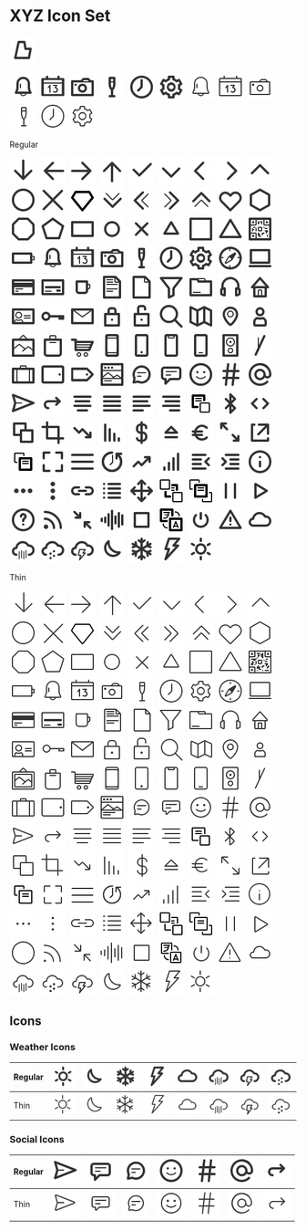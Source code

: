 # XYZ Icon Set

[![](/icons/logo.bartaxyz.svg)](http://ondrejbarta.xyz)

![](/icons/object.regular.bell.svg)
![](/icons/object.regular.calendar.svg)
![](/icons/object.regular.camera.svg)
![](/icons/object.regular.champaigne.svg)
![](/icons/object.regular.clock.svg)
![](/icons/object.regular.cog.svg)
![](/icons/object.thin.bell.svg)
![](/icons/object.thin.calendar.svg)
![](/icons/object.thin.camera.svg)
![](/icons/object.thin.champaigne.svg)
![](/icons/object.thin.clock.svg)
![](/icons/object.thin.cog.svg)

Regular

![](/icons/basic.regular.arrowDown.svg)
![](/icons/basic.regular.arrowLeft.svg)
![](/icons/basic.regular.arrowRight.svg)
![](/icons/basic.regular.arrowUp.svg)
![](/icons/basic.regular.check.svg)
![](/icons/basic.regular.chevronDown.svg)
![](/icons/basic.regular.chevronLeft.svg)
![](/icons/basic.regular.chevronRight.svg)
![](/icons/basic.regular.chevronUp.svg)
![](/icons/basic.regular.circle.svg)
![](/icons/basic.regular.cross.svg)
![](/icons/basic.regular.diamond.svg)
![](/icons/basic.regular.doubleChevronDown.svg)
![](/icons/basic.regular.doubleChevronLeft.svg)
![](/icons/basic.regular.doubleChevronRight.svg)
![](/icons/basic.regular.doubleChevronUp.svg)
![](/icons/basic.regular.heart.svg)
![](/icons/basic.regular.hexagon.svg)
![](/icons/basic.regular.octagon.svg)
![](/icons/basic.regular.pentagon.svg)
![](/icons/basic.regular.rectangle.svg)
![](/icons/basic.regular.smallCircle.svg)
![](/icons/basic.regular.smallCross.svg)
![](/icons/basic.regular.smallTriangle.svg)
![](/icons/basic.regular.square.svg)
![](/icons/basic.regular.triangle.svg)
![](/icons/object.regular.QRCode.svg)
![](/icons/object.regular.battery.svg)
![](/icons/object.regular.bell.svg)
![](/icons/object.regular.calendar.svg)
![](/icons/object.regular.camera.svg)
![](/icons/object.regular.champaigne.svg)
![](/icons/object.regular.clock.svg)
![](/icons/object.regular.cog.svg)
![](/icons/object.regular.compass.svg)
![](/icons/object.regular.computer.svg)
![](/icons/object.regular.creditCardBack.svg)
![](/icons/object.regular.creditCardFront.svg)
![](/icons/object.regular.cup.svg)
![](/icons/object.regular.document.svg)
![](/icons/object.regular.emptyDocument.svg)
![](/icons/object.regular.filter.svg)
![](/icons/object.regular.folder.svg)
![](/icons/object.regular.headphones.svg)
![](/icons/object.regular.home.svg)
![](/icons/object.regular.id.svg)
![](/icons/object.regular.key.svg)
![](/icons/object.regular.letterEnvelope.svg)
![](/icons/object.regular.lock.svg)
![](/icons/object.regular.lockUnlocked.svg)
![](/icons/object.regular.magnifyingGlass.svg)
![](/icons/object.regular.map.svg)
![](/icons/object.regular.mapPin.svg)
![](/icons/object.regular.person.svg)
![](/icons/object.regular.picture.svg)
![](/icons/object.regular.shoppingBag.svg)
![](/icons/object.regular.shoppingCart.svg)
![](/icons/object.regular.smartphone.svg)
![](/icons/object.regular.smartphoneButton.svg)
![](/icons/object.regular.smartphoneNotch.svg)
![](/icons/object.regular.smartphoneWideButton.svg)
![](/icons/object.regular.speaker.svg)
![](/icons/object.regular.stick.svg)
![](/icons/object.regular.suitcase.svg)
![](/icons/object.regular.tablet.svg)
![](/icons/object.regular.tag.svg)
![](/icons/object.regular.window.svg)
![](/icons/social.regular.chatBubbleCircle.svg)
![](/icons/social.regular.chatBubbleSquare.svg)
![](/icons/social.regular.emoji.svg)
![](/icons/social.regular.hashtag.svg)
![](/icons/social.regular.mention.svg)
![](/icons/social.regular.paperPlane.svg)
![](/icons/social.regular.reply.svg)
![](/icons/ui.regular.alignCenter.svg)
![](/icons/ui.regular.alignJustify.svg)
![](/icons/ui.regular.alignLeft.svg)
![](/icons/ui.regular.alignRight.svg)
![](/icons/ui.regular.backOne.svg)
![](/icons/ui.regular.bluetooth.svg)
![](/icons/ui.regular.code.svg)
![](/icons/ui.regular.copy.svg)
![](/icons/ui.regular.crop.svg)
![](/icons/ui.regular.decreasingArrow.svg)
![](/icons/ui.regular.decreasingLines.svg)
![](/icons/ui.regular.dollar.svg)
![](/icons/ui.regular.eject.svg)
![](/icons/ui.regular.euro.svg)
![](/icons/ui.regular.expand.svg)
![](/icons/ui.regular.external.svg)
![](/icons/ui.regular.forwardOne.svg)
![](/icons/ui.regular.fullscreen.svg)
![](/icons/ui.regular.hamburger.svg)
![](/icons/ui.regular.history.svg)
![](/icons/ui.regular.increasingArrow.svg)
![](/icons/ui.regular.increasingLines.svg)
![](/icons/ui.regular.indentLeft.svg)
![](/icons/ui.regular.indentRight.svg)
![](/icons/ui.regular.info.svg)
![](/icons/ui.regular.kebabMenuHorizontal.svg)
![](/icons/ui.regular.kebabMenuVertical.svg)
![](/icons/ui.regular.link.svg)
![](/icons/ui.regular.list.svg)
![](/icons/ui.regular.move.svg)
![](/icons/ui.regular.moveBack.svg)
![](/icons/ui.regular.moveForward.svg)
![](/icons/ui.regular.pause.svg)
![](/icons/ui.regular.play.svg)
![](/icons/ui.regular.questionMark.svg)
![](/icons/ui.regular.rss.svg)
![](/icons/ui.regular.shrink.svg)
![](/icons/ui.regular.soundwave.svg)
![](/icons/ui.regular.stop.svg)
![](/icons/ui.regular.translate.svg)
![](/icons/ui.regular.turnOnOff.svg)
![](/icons/ui.regular.warning.svg)
![](/icons/weather.regular.cloud.svg)
![](/icons/weather.regular.cloudRain.svg)
![](/icons/weather.regular.cloudSnowflake.svg)
![](/icons/weather.regular.cloudStorm.svg)
![](/icons/weather.regular.moon.svg)
![](/icons/weather.regular.snowflake.svg)
![](/icons/weather.regular.storm.svg)
![](/icons/weather.regular.sun.svg)

Thin

![](/icons/basic.thin.arrowDown.svg)
![](/icons/basic.thin.arrowLeft.svg)
![](/icons/basic.thin.arrowRight.svg)
![](/icons/basic.thin.arrowUp.svg)
![](/icons/basic.thin.check.svg)
![](/icons/basic.thin.chevronDown.svg)
![](/icons/basic.thin.chevronLeft.svg)
![](/icons/basic.thin.chevronRight.svg)
![](/icons/basic.thin.chevronUp.svg)
![](/icons/basic.thin.circle.svg)
![](/icons/basic.thin.cross.svg)
![](/icons/basic.thin.diamond.svg)
![](/icons/basic.thin.doubleChevronDown.svg)
![](/icons/basic.thin.doubleChevronLeft.svg)
![](/icons/basic.thin.doubleChevronRight.svg)
![](/icons/basic.thin.doubleChevronUp.svg)
![](/icons/basic.thin.heart.svg)
![](/icons/basic.thin.hexagon.svg)
![](/icons/basic.thin.octagon.svg)
![](/icons/basic.thin.pentagon.svg)
![](/icons/basic.thin.rectangle.svg)
![](/icons/basic.thin.smallCircle.svg)
![](/icons/basic.thin.smallCross.svg)
![](/icons/basic.thin.smallTriangle.svg)
![](/icons/basic.thin.square.svg)
![](/icons/basic.thin.triangle.svg)
![](/icons/object.thin.QRCode.svg)
![](/icons/object.thin.battery.svg)
![](/icons/object.thin.bell.svg)
![](/icons/object.thin.calendar.svg)
![](/icons/object.thin.camera.svg)
![](/icons/object.thin.champaigne.svg)
![](/icons/object.thin.clock.svg)
![](/icons/object.thin.cog.svg)
![](/icons/object.thin.compass.svg)
![](/icons/object.thin.computer.svg)
![](/icons/object.thin.creditCardBack.svg)
![](/icons/object.thin.creditCardFront.svg)
![](/icons/object.thin.cup.svg)
![](/icons/object.thin.document.svg)
![](/icons/object.thin.emptyDocument.svg)
![](/icons/object.thin.filter.svg)
![](/icons/object.thin.folder.svg)
![](/icons/object.thin.headphones.svg)
![](/icons/object.thin.home.svg)
![](/icons/object.thin.id.svg)
![](/icons/object.thin.key.svg)
![](/icons/object.thin.letterEnvelope.svg)
![](/icons/object.thin.lock.svg)
![](/icons/object.thin.lockUnlocked.svg)
![](/icons/object.thin.magnifyingGlass.svg)
![](/icons/object.thin.map.svg)
![](/icons/object.thin.mapPin.svg)
![](/icons/object.thin.person.svg)
![](/icons/object.thin.picture.svg)
![](/icons/object.thin.shoppingBag.svg)
![](/icons/object.thin.shoppingCart.svg)
![](/icons/object.thin.smartphone.svg)
![](/icons/object.thin.smartphoneButton.svg)
![](/icons/object.thin.smartphoneNotch.svg)
![](/icons/object.thin.smartphoneWideButton.svg)
![](/icons/object.thin.speaker.svg)
![](/icons/object.thin.stick.svg)
![](/icons/object.thin.suitcase.svg)
![](/icons/object.thin.tablet.svg)
![](/icons/object.thin.tag.svg)
![](/icons/object.thin.window.svg)
![](/icons/social.thin.chatBubbleCircle.svg)
![](/icons/social.thin.chatBubbleSquare.svg)
![](/icons/social.thin.emoji.svg)
![](/icons/social.thin.hashtag.svg)
![](/icons/social.thin.mention.svg)
![](/icons/social.thin.paperPlane.svg)
![](/icons/social.thin.reply.svg)
![](/icons/ui.thin.alignCenter.svg)
![](/icons/ui.thin.alignJustify.svg)
![](/icons/ui.thin.alignLeft.svg)
![](/icons/ui.thin.alignRight.svg)
![](/icons/ui.thin.backOne.svg)
![](/icons/ui.thin.bluetooth.svg)
![](/icons/ui.thin.code.svg)
![](/icons/ui.thin.copy.svg)
![](/icons/ui.thin.crop.svg)
![](/icons/ui.thin.decreasingArrow.svg)
![](/icons/ui.thin.decreasingLines.svg)
![](/icons/ui.thin.dollar.svg)
![](/icons/ui.thin.eject.svg)
![](/icons/ui.thin.euro.svg)
![](/icons/ui.thin.expand.svg)
![](/icons/ui.thin.external.svg)
![](/icons/ui.thin.forwardOne.svg)
![](/icons/ui.thin.fullscreen.svg)
![](/icons/ui.thin.hamburger.svg)
![](/icons/ui.thin.history.svg)
![](/icons/ui.thin.increasingArrow.svg)
![](/icons/ui.thin.increasingLines.svg)
![](/icons/ui.thin.indentLeft.svg)
![](/icons/ui.thin.indentRight.svg)
![](/icons/ui.thin.info.svg)
![](/icons/ui.thin.kebabMenuHorizontal.svg)
![](/icons/ui.thin.kebabMenuVertical.svg)
![](/icons/ui.thin.link.svg)
![](/icons/ui.thin.list.svg)
![](/icons/ui.thin.move.svg)
![](/icons/ui.thin.moveBack.svg)
![](/icons/ui.thin.moveForward.svg)
![](/icons/ui.thin.pause.svg)
![](/icons/ui.thin.play.svg)
![](/icons/ui.thin.questionMark.svg)
![](/icons/ui.thin.rss.svg)
![](/icons/ui.thin.shrink.svg)
![](/icons/ui.thin.soundwave.svg)
![](/icons/ui.thin.stop.svg)
![](/icons/ui.thin.translate.svg)
![](/icons/ui.thin.turnOnOff.svg)
![](/icons/ui.thin.warning.svg)
![](/icons/weather.thin.cloud.svg)
![](/icons/weather.thin.cloudRain.svg)
![](/icons/weather.thin.cloudSnowflake.svg)
![](/icons/weather.thin.cloudStorm.svg)
![](/icons/weather.thin.moon.svg)
![](/icons/weather.thin.snowflake.svg)
![](/icons/weather.thin.storm.svg)
![](/icons/weather.thin.sun.svg)


## Icons

### Weather Icons

| Regular | ![](/icons/weather.regular.sun.svg) | ![](/icons/weather.regular.moon.svg) | ![](/icons/weather.regular.snowflake.svg) | ![](/icons/weather.regular.storm.svg) | ![](/icons/weather.regular.cloud.svg) | ![](/icons/weather.regular.cloudRain.svg) | ![](/icons/weather.regular.cloudStorm.svg) | ![](/icons/weather.regular.cloudSnowflake.svg)
| --- | --- | --- | --- | --- | --- | --- | --- | --- |
| Thin | ![](/icons/weather.thin.sun.svg) | ![](/icons/weather.thin.moon.svg) | ![](/icons/weather.thin.snowflake.svg) | ![](/icons/weather.thin.storm.svg) | ![](/icons/weather.thin.cloud.svg) | ![](/icons/weather.thin.cloudRain.svg) | ![](/icons/weather.thin.cloudStorm.svg) | ![](/icons/weather.thin.cloudSnowflake.svg) |

### Social Icons

| Regular | ![](/icons/social.regular.paperPlane.svg) | ![](/icons/social.regular.chatBubbleSquare.svg) | ![](/icons/social.regular.chatBubbleCircle.svg) | ![](/icons/social.regular.emoji.svg) | ![](/icons/social.regular.hashtag.svg) | ![](/icons/social.regular.mention.svg) | ![](/icons/social.regular.reply.svg)
| --- | --- | --- | --- | --- | --- | --- | --- |
| Thin | ![](/icons/social.thin.paperPlane.svg) | ![](/icons/social.thin.chatBubbleSquare.svg) | ![](/icons/social.thin.chatBubbleCircle.svg) | ![](/icons/social.thin.emoji.svg) | ![](/icons/social.thin.hashtag.svg) | ![](/icons/social.thin.mention.svg) | ![](/icons/social.thin.reply.svg)


